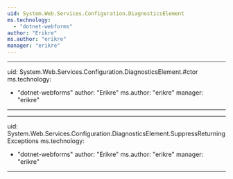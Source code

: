 ```yaml
---
uid: System.Web.Services.Configuration.DiagnosticsElement
ms.technology: 
  - "dotnet-webforms"
author: "Erikre"
ms.author: "erikre"
manager: "erikre"
---
```


---
uid: System.Web.Services.Configuration.DiagnosticsElement.#ctor
ms.technology: 
  - "dotnet-webforms"
author: "Erikre"
ms.author: "erikre"
manager: "erikre"
---

---
uid: System.Web.Services.Configuration.DiagnosticsElement.SuppressReturningExceptions
ms.technology: 
  - "dotnet-webforms"
author: "Erikre"
ms.author: "erikre"
manager: "erikre"
---
